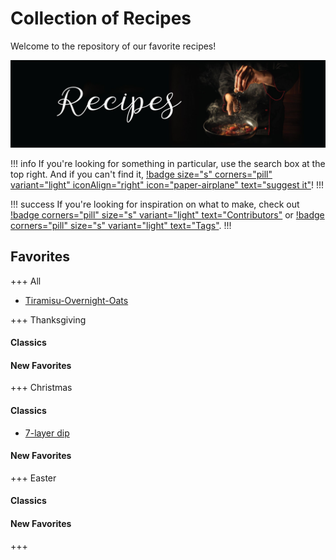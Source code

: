 # Collection of Recipes

Welcome to the repository of our favorite recipes!

![](/static/recipes/cover_2.jpg)

!!! info
If you're looking for something in particular, use the search box at the top right. And if you can't find it, [!badge size="s" corners="pill"
variant="light" iconAlign="right" icon="paper-airplane" text="suggest it"](https://github.com/4thehalibit/Westbergs-Cookbook/issues/new?assignees=4thehalibit&labels=new+recipe&projects=&template=recipe-request.md&title=%5BNEW+RECIPE+SUBMISSION%5D)!
!!!

!!! success
If you're looking for inspiration on what to make, check out [!badge
corners="pill" size="s" variant="light" text="Contributors"](./categories) or [!badge
corners="pill" size="s" variant="light" text="Tags"](./tags).
!!!


##  Favorites
+++ All

- [Tiramisu-Overnight-Oats](./breakfast/tiramisu-oats.md)
 

+++ Thanksgiving


#### Classics
 

#### New Favorites



+++ Christmas

#### Classics
- [7-layer dip](./appetizers-&-snacks/7-layer-dip.md)


#### New Favorites


+++ Easter


#### Classics
 


#### New Favorites


+++

<!---
Useful design info:
- https://retype.com/components/alert/#variants
- https://retype.com/components/badge/#variants
- https://retype.com/components/reference-link/
--->
